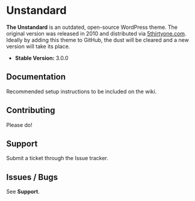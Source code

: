 # Unstandard

**The Unstandard** is an outdated, open-source WordPress theme. The original version was released in 2010 and distributed via [5thirtyone.com](http://5thirtyone.com). Ideally by adding this theme to GitHub, the dust will be cleared and a new version will take its place.

* **Stable Version:** 3.0.0

## Documentation

Recommended setup instructions to be included on the wiki.

## Contributing

Please do!

## Support

Submit a ticket through the Issue tracker.

## Issues / Bugs

See **Support**.